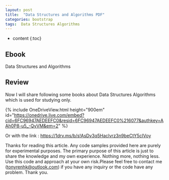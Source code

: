 ```yaml
---
layout: post
title:  "Data Structures and Algorithms PDF"
categories: bootstrap
tags:  Data Structures Algorithms 
---
```

* content
{:toc}


## Ebook

Data Structures and Algorithms






## Review

Now I will share following some books about Data Structures Algorithms which is used for studying only.

{% include OneDriveView.html height="900em" id="https://onedrive.live.com/embed?cid=6FC96947AEDEEFC0&resid=6FC96947AEDEEFC0%216077&authkey=AAh0P8-u5_-QyVM&em=2" %}

Or with the link : https://1drv.ms/b/s!AsDv3q5Haclvrz3n9beCtY5cIVoy

Thanks for reading this article. Any code samples provided here are purely for experimental purposes. The primary purpose of this article is just to share the knowledge and my own experience. Nothing more, nothing less. Use this code and approach at your own risk.Please feel free to contact me (tonyrenhk@outlook.com) if you have any inquiry or the code have any problem. Thank you.
